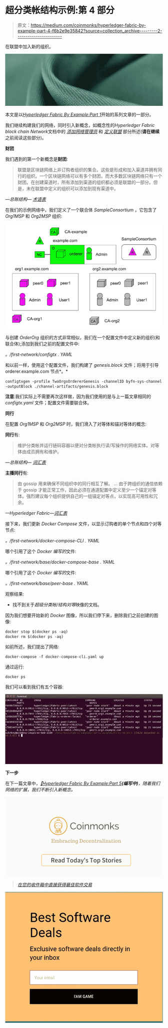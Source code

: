 # 超分类帐结构示例:第 4 部分

> 原文：<https://medium.com/coinmonks/hyperledger-fabric-by-example-part-4-f6b2e9e35842?source=collection_archive---------2----------------------->

在联盟中加入新的组织。

![](img/a9ecfbbdd54afb3323f2ad30d6fff136.png)

本文是以[*Hyperledger Fabric By Example:Part 1*](/@johntucker_48673/hyperledger-fabric-by-example-part-1-758547e9fb04)开始的系列文章的一部分。

我们继续构建我们的网络，同时引入新概念，如概念性的*Hyperledger Fabric block chain Network*文档中的 [*添加网络管理员*](https://hyperledger-fabric.readthedocs.io/en/latest/network/network.html#adding-network-administrators) 和 [*定义联盟*](https://hyperledger-fabric.readthedocs.io/en/latest/network/network.html#defining-a-consortium) 部分所述(**请在继续**之前阅读这些部分)。

**财团**

我们遇到的第一个新概念是**财团**:

> 联盟是区块链网络上非订购者组织的集合。这些是形成和加入渠道并拥有同行的组织。一个区块链网络可以有多个财团，而大多数区块链网络只有一个财团。在创建渠道时，所有添加到渠道的组织都必须是联盟的一部分。但是，未在联盟中定义的组织可以添加到现有渠道中。

*—总账结构—* [*术语表*](https://hyperledger-fabric.readthedocs.io/en/latest/glossary.html)

在我们的示例网络中，我们定义了一个联合体 *SampleConsortium* ，它包含了 *Org1MSP* 和 *Org2MSP* 组织:

![](img/19d1a92d1203ad2fdce4ee68ec8b06ae.png)

与创建 *OrderOrg* 组织的方式非常相似，我们在一个配置文件中定义新的组织(和联合体);添加到我们之前的配置文件中:

*。/first-network/configtx . YAML*

和以前一样，使用这个配置文件，我们构建了 *genesis.block* 文件；将用于引导 orderer.example.com 节点*。*

```
configtxgen -profile TwoOrgsOrdererGenesis -channelID byfn-sys-channel -outputBlock ./channel-artifacts/genesis.block
```

**注意**:我们实际上不需要再次这样做，因为我们使用的是与上一篇文章相同的 *configtx.yaml* 文件；配置文件需要联合体。

**同行**

在配置 *Org1MSP* 和 *Org2MSP* 时，我们滑入了对等体和锚对等体的概念:

**同行**有:

> 维护分类帐并运行链码容器以便对分类帐执行读/写操作的网络实体。对等体由成员拥有和维护。

*—总账结构—* [*词汇表*](https://hyperledger-fabric.readthedocs.io/en/latest/glossary.html)

**主播同行**有:

> 由 gossip 用来确保不同组织中的同行相互了解。
> …
> 由于跨组织的通信依赖于 gossip 才能正常工作，因此必须在通道配置中定义至少一个锚定对等体。强烈建议每个组织提供自己的一组锚定对等点，以实现高可用性和冗余。

*—Hyperledger Fabric—*[*词汇表*](https://hyperledger-fabric.readthedocs.io/en/latest/glossary.html)

接下来，我们更新 *Docker Compose* 文件，以显示订购者的单个节点和四个对等节点:

*。/first-network/docker-compose-CLI . YAML*

哪个引用了这个 *Docker 编写的*文件:

*。/first-network/base/docker-compose-base . YAML*

哪个引用了这个 *Docker 编写的*文件:

*。/first-network/base/peer-base . YAML*

观察结果:

*   找不到关于*超级分类帐/结构对等*映像的文档。

因为我们想要开始新的 *Docker* 图像，所以我们停下来，删除我们之前创建的图像:

```
docker stop $(docker ps -aq)
docker rm $(docker ps -aq)
```

如前所述，我们提出了网络:

```
docker-compose -f docker-compose-cli.yaml up
```

通过运行:

```
docker ps
```

我们可以看到我们有五个容器:

![](img/0e0c7289933ac2a0d9357d94560af4f9.png)

**下一步**

在下一篇文章中，[*【Hyperledger Fabric By Example:Part 5*](/@johntucker_48673/hyperledger-fabric-by-example-part-5-67b8185078f2)***(编写中)**，随着我们网络的扩展，我们不断引入新概念。*

*[![](img/449450761cd76f44f9ae574333f9e9af.png)](http://bit.ly/2G71Sp7)*

> *[在您的收件箱中直接获得最佳软件交易](https://coincodecap.com/?utm_source=coinmonks)*

*[![](img/7c0b3dfdcbfea594cc0ae7d4f9bf6fcb.png)](https://coincodecap.com/?utm_source=coinmonks)*